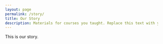 ```yaml
---
layout: page
permalink: /story/
title: Our Story
description: Materials for courses you taught. Replace this text with your description.
---
```

This is our story.